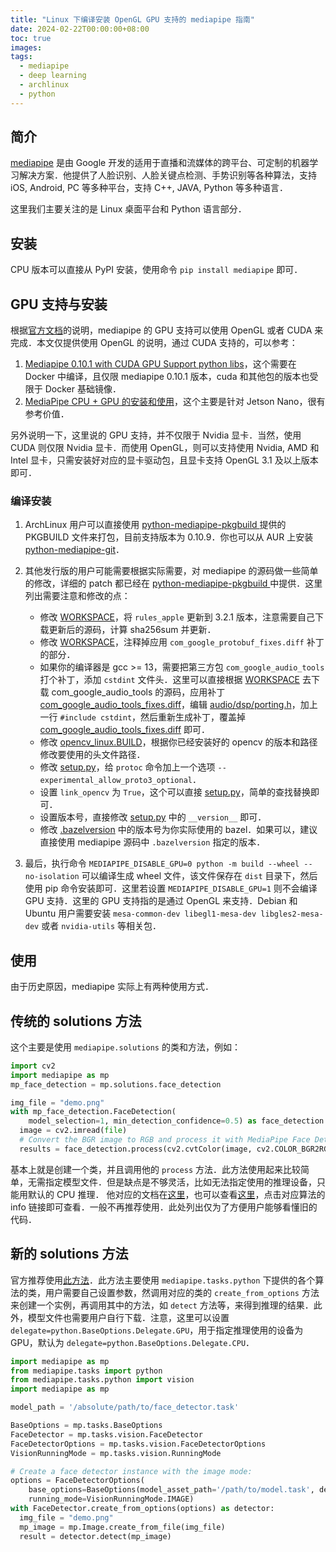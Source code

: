 ```yaml
---
title: "Linux 下编译安装 OpenGL GPU 支持的 mediapipe 指南"
date: 2024-02-22T00:00:00+08:00
toc: true
images:
tags:
  - mediapipe
  - deep learning
  - archlinux
  - python
---
```


## 简介

[mediapipe](https://github.com/google/mediapipe) 是由 Google 开发的适用于直播和流媒体的跨平台、可定制的机器学习解决方案．他提供了人脸识别、人脸关键点检测、手势识别等各种算法，支持 iOS, Android, PC 等多种平台，支持 C++, JAVA, Python 等多种语言．

这里我们主要关注的是 Linux 桌面平台和 Python 语言部分．

## 安装

CPU 版本可以直接从 PyPI 安装，使用命令 `pip install mediapipe` 即可．

## GPU 支持与安装

根据[官方文档](https://developers.google.com/mediapipe/framework/getting_started/gpu_support)的说明，mediapipe 的 GPU 支持可以使用 OpenGL 或者 CUDA 来完成．本文仅提供使用 OpenGL 的说明，通过 CUDA 支持的，可以参考：

1. [Mediapipe 0.10.1 with CUDA GPU Support python libs](https://github.com/pydehon/mediapipe)，这个需要在 Docker 中编译，且仅限 mediapipe 0.10.1 版本，cuda 和其他包的版本也受限于 Docker 基础镜像．
2. [MediaPipe CPU + GPU 的安装和使用](https://blog.csdn.net/qq_56548850/article/details/123981579)，这个主要是针对 Jetson Nano，很有参考价值．

另外说明一下，这里说的 GPU 支持，并不仅限于 Nvidia 显卡．当然，使用 CUDA 则仅限 Nvidia 显卡．而使用 OpenGL，则可以支持使用 Nvidia, AMD 和 Intel 显卡，只需安装好对应的显卡驱动包，且显卡支持 OpenGL 3.1 及以上版本即可．

### 编译安装

1. ArchLinux 用户可以直接使用 [python-mediapipe-pkgbuild
   ](https://github.com/hubutui/python-mediapipe-pkgbuild) 提供的 PKGBUILD 文件来打包，目前支持版本为 0.10.9．你也可以从 AUR 上安装 [python-mediapipe-git](https://aur.archlinux.org/packages/python-mediapipe-git)．
2. 其他发行版的用户可能需要根据实际需要，对 mediapipe 的源码做一些简单的修改，详细的 patch 都已经在 [python-mediapipe-pkgbuild
   ](https://github.com/hubutui/python-mediapipe-pkgbuild) 中提供．这里列出需要注意和修改的点：

   - 修改 [WORKSPACE](https://github.com/google/mediapipe/blob/4237b765ce95af0813de4094ed1e21a67bad2a5f/WORKSPACE#L89-L91)，将 `rules_apple` 更新到 3.2.1 版本，注意需要自己下载更新后的源码，计算 sha256sum 并更新．
   - 修改 [WORKSPACE](https://github.com/google/mediapipe/blob/4237b765ce95af0813de4094ed1e21a67bad2a5f/WORKSPACE#L63-L68)，注释掉应用 `com_google_protobuf_fixes.diff` 补丁的部分．
   - 如果你的编译器是 gcc >= 13，需要把第三方包 `com_google_audio_tools`打个补丁，添加 `cstdint` 文件头．这里可以直接根据 [WORKSPACE](https://github.com/google/mediapipe/blob/4237b765ce95af0813de4094ed1e21a67bad2a5f/WORKSPACE#L229) 去下载 com_google_audio_tools 的源码，应用补丁 [com_google_audio_tools_fixes.diff](https://github.com/google/mediapipe/blob/4237b765ce95af0813de4094ed1e21a67bad2a5f/third_party/com_google_audio_tools_fixes.diff)，编辑 [audio/dsp/porting.h](https://github.com/google/multichannel-audio-tools/blob/80892ee5252829701db4e57c9ecc3a825fa1e87c/audio/dsp/porting.h#L23)，加上一行 `#include cstdint`，然后重新生成补丁，覆盖掉 [com_google_audio_tools_fixes.diff](https://github.com/google/mediapipe/blob/4237b765ce95af0813de4094ed1e21a67bad2a5f/third_party/com_google_audio_tools_fixes.diff) 即可．
   - 修改 [opencv_linux.BUILD](https://github.com/google/mediapipe/blob/master/third_party/opencv_linux.BUILD)，根据你已经安装好的 opencv 的版本和路径修改要使用的头文件路径．
   - 修改 [setup.py](https://github.com/google/mediapipe/blob/4237b765ce95af0813de4094ed1e21a67bad2a5f/setup.py#L230)，给 `protoc` 命令加上一个选项 `--experimental_allow_proto3_optional`．
   - 设置 `link_opencv` 为 `True`，这个可以直接 [setup.py](https://github.com/google/mediapipe/blob/4237b765ce95af0813de4094ed1e21a67bad2a5f/setup.py)，简单的查找替换即可．
   - 设置版本号，直接修改 [setup.py](https://github.com/google/mediapipe/blob/4237b765ce95af0813de4094ed1e21a67bad2a5f/setup.py) 中的 `__version__` 即可．
   - 修改 [.bazelversion](https://github.com/google/mediapipe/blob/4237b765ce95af0813de4094ed1e21a67bad2a5f/.bazelversion) 中的版本号为你实际使用的 bazel．如果可以，建议直接使用 mediapipe 源码中 `.bazelversion` 指定的版本．

3. 最后，执行命令 `MEDIAPIPE_DISABLE_GPU=0 python -m build --wheel --no-isolation` 可以编译生成 wheel 文件，该文件保存在 `dist` 目录下，然后使用 pip 命令安装即可．这里若设置 `MEDIAPIPE_DISABLE_GPU=1` 则不会编译 GPU 支持．这里的 GPU 支持指的是通过 OpenGL 来支持．Debian 和 Ubuntu 用户需要安装 `mesa-common-dev libegl1-mesa-dev libgles2-mesa-dev` 或者 `nvidia-utils` 等相关包．

## 使用

由于历史原因，mediapipe 实际上有两种使用方式．

## 传统的 solutions 方法

这个主要是使用 `mediapipe.solutions` 的类和方法，例如：

```python
import cv2
import mediapipe as mp
mp_face_detection = mp.solutions.face_detection

img_file = "demo.png"
with mp_face_detection.FaceDetection(
    model_selection=1, min_detection_confidence=0.5) as face_detection:
  image = cv2.imread(file)
  # Convert the BGR image to RGB and process it with MediaPipe Face Detection.
  results = face_detection.process(cv2.cvtColor(image, cv2.COLOR_BGR2RGB))
```

基本上就是创建一个类，并且调用他的 `process` 方法．此方法使用起来比较简单，无需指定模型文件．但是缺点是不够灵活，比如无法指定使用的推理设备，只能用默认的 CPU 推理．
他对应的文档在[这里](https://github.com/google/mediapipe/tree/d2bc9e5ba2d8273cbee6ea3298df3ee579d43c35/docs/solutions)，也可以查看[这里](https://developers.google.com/mediapipe/solutions/guide#legacy)，点击对应算法的 info 链接即可查看．一般不再推荐使用．此处列出仅为了方便用户能够看懂旧的代码．

## 新的 solutions 方法

官方推荐使用[此方法](https://developers.google.com/mediapipe/solutions/guide#available_solutions)．此方法主要使用 `mediapipe.tasks.python` 下提供的各个算法的类，用户需要自己设置参数，然调用对应的类的 `create_from_options` 方法来创建一个实例，再调用其中的方法，如 `detect` 方法等，来得到推理的结果．此外，模型文件也需要用户自行下载．注意，这里可以设置 `delegate=python.BaseOptions.Delegate.GPU`，用于指定推理使用的设备为 GPU，默认为 `delegate=python.BaseOptions.Delegate.CPU`．

```python
import mediapipe as mp
from mediapipe.tasks import python
from mediapipe.tasks.python import vision
import mediapipe as mp

model_path = '/absolute/path/to/face_detector.task'

BaseOptions = mp.tasks.BaseOptions
FaceDetector = mp.tasks.vision.FaceDetector
FaceDetectorOptions = mp.tasks.vision.FaceDetectorOptions
VisionRunningMode = mp.tasks.vision.RunningMode

# Create a face detector instance with the image mode:
options = FaceDetectorOptions(
    base_options=BaseOptions(model_asset_path='/path/to/model.task', delegate=python.BaseOptions.Delegate.GPU),
    running_mode=VisionRunningMode.IMAGE)
with FaceDetector.create_from_options(options) as detector:
  img_file = "demo.png"
  mp_image = mp.Image.create_from_file(img_file)
  result = detector.detect(mp_image)
```
